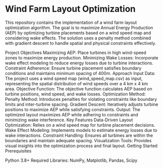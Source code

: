 # Wind Farm Layout Optimization

This repository contains the implementation of a wind farm layout optimization algorithm. The goal is to maximize Annual Energy Production (AEP) by optimizing turbine placements based on a wind speed map and considering wake effects. The solution uses a penalty method combined with gradient descent to handle spatial and physical constraints effectively.

Project Objectives
Maximizing AEP: Place turbines in high wind-speed zones to maximize energy production.
Minimizing Wake Losses: Incorporate wake effect modeling to reduce energy losses due to turbine interactions.
Constraint Adherence: Ensure turbine placement satisfies boundary conditions and maintains minimum spacing of 400m.
Approach
Input Data: The project uses a wind speed map (wind_speed_map.csv) as input, representing the spatial distribution of wind speeds over a 4 km x 4 km area.
Objective Function: The objective function calculates AEP based on turbine positions, wind speed, and wake losses.
Optimization Method:
Penalty Method: Introduces penalties for violating constraints like boundary limits and inter-turbine spacing.
Gradient Descent: Iteratively adjusts turbine positions to maximize AEP while satisfying constraints.
Output: The optimized layout maximizes AEP while adhering to constraints and minimizing wake interference.
Key Features
Data-Driven Layout Optimization: Relies on a wind speed map for turbine placement decisions.
Wake Effect Modeling: Implements models to estimate energy losses due to wake interactions.
Constraint Handling: Ensures all turbines are within the boundaries and maintain adequate spacing.
Visualization Tools: Provides visual insights into the optimization process and final layout.
Getting Started
Prerequisites

Python 3.8+
Required Libraries: NumPy, Matplotlib, Pandas, Scipy
